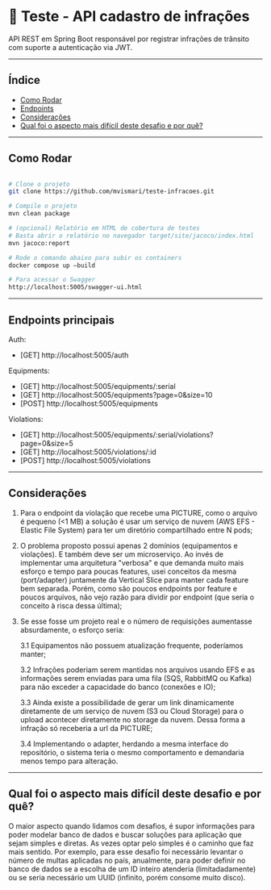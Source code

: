 # 🚀 Teste - API cadastro de infrações

API REST em Spring Boot responsável por registrar infrações de trânsito com suporte a autenticação via JWT.

---

## Índice

- [Como Rodar](#-como-rodar)
- [Endpoints](#-endpoints-principais)
- [Considerações](#-consideracoes)
- [Qual foi o aspecto mais difícil deste desafio e por quê?](#-qual-foi-o-aspecto-mais-dificil-deste-desafio-e-por-que)

---

## Como Rodar

```bash

# Clone o projeto
git clone https://github.com/mvismari/teste-infracoes.git

# Compile o projeto
mvn clean package

# (opcional) Relatório em HTML de cobertura de testes
# Basta abrir o relatório no navegador target/site/jacoco/index.html
mvn jacoco:report 

# Rode o comando abaixo para subir os containers
docker compose up —build

# Para acessar o Swagger
http://localhost:5005/swagger-ui.html

```

---

## Endpoints principais

Auth:
- [GET] http://localhost:5005/auth

Equipments:
- [GET] http://localhost:5005/equipments/:serial
- [GET] http://localhost:5005/equipments?page=0&size=10
- [POST] http://localhost:5005/equipments

Violations:
- [GET] http://localhost:5005/equipments/:serial/violations?page=0&size=5
- [GET] http://localhost:5005/violations/:id
- [POST] http://localhost:5005/violations

---

## Considerações

   1. Para o endpoint da violação que recebe uma PICTURE, como o arquivo é pequeno (<1 MB) a solução é usar um serviço de nuvem (AWS EFS - Elastic File System) para ter um diretório compartilhado entre N pods;
   
   2. O problema proposto possui apenas 2 domínios (equipamentos e violações). E também deve ser um microserviço. Ao invés de implementar uma arquitetura "verbosa" e que demanda muito mais esforço e tempo para poucas features, usei conceitos da mesma (port/adapter) juntamente da Vertical Slice para manter cada feature bem separada. Porém, como são poucos endpoints por feature e poucos arquivos, não vejo razão para dividir por endpoint (que seria o conceito à risca dessa última);

   3. Se esse fosse um projeto real e o número de requisições aumentasse absurdamente, o esforço seria:

      3.1 Equipamentos não possuem atualização frequente, poderíamos manter;

      3.2 Infrações poderiam serem mantidas nos arquivos usando EFS e as informações serem enviadas para uma fila (SQS, RabbitMQ ou Kafka) para não exceder a capacidade do banco (conexões e IO);

      3.3 Ainda existe a possibilidade de gerar um link dinamicamente diretamente de um serviço de nuvem (S3 ou Cloud Storage) para o upload acontecer diretamente no storage da nuvem. Dessa forma a infração só receberia a url da PICTURE;

      3.4 Implementando o adapter, herdando a mesma interface do repositório, o sistema teria o mesmo comportamento e demandaria menos tempo para alteração.

---

## Qual foi o aspecto mais difícil deste desafio e por quê?

O maior aspecto quando lidamos com desafios, é supor informações para poder modelar banco de dados e buscar soluções para aplicação que sejam simples e diretas. As vezes optar pelo simples é o caminho que faz mais sentido. Por exemplo, para esse desafio foi necessário levantar o número de multas aplicadas no país, anualmente, para poder definir no banco de dados se a escolha de um ID inteiro atenderia (limitadadamente) ou se seria necessário um UUID (infinito, porém consome muito disco). 


